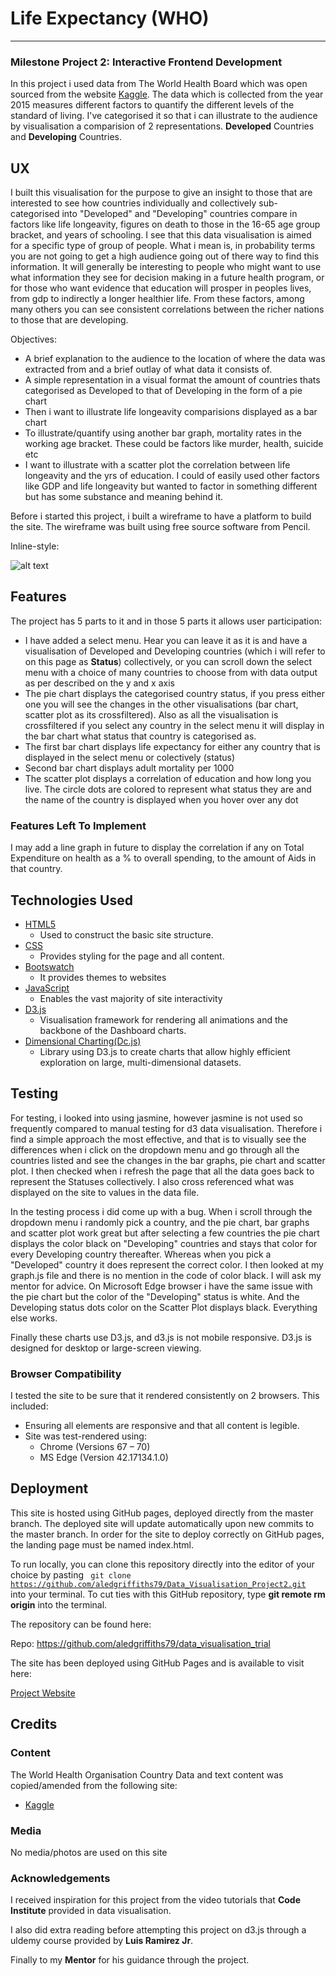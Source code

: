 # Life Expectancy (WHO)
------------------------

### Milestone Project 2: Interactive Frontend Development


In this project i used data from The World Health Board which was open sourced from the website [Kaggle](https://www.kaggle.com/kumarajarshi/life-expectancy-who). The data which is collected from the year 2015 measures different factors to quantify the different levels of the standard of living. I've categorised it so that i can illustrate to the audience by visualisation a comparision of 2 representations. **Developed** Countries and **Developing** Countries.

## UX

I built this visualisation for the purpose to give an insight to those that are interested to see how countries individually and collectively sub-categorised into "Developed" and "Developing" countries compare in factors like life longeavity, figures on death to those in the 16-65 age group bracket, and years of schooling. I see that this data visualisation is aimed for a specific type of group of people. What i mean is, in probability terms you are not going to get a high audience going out of there way to find this information. It will generally be interesting to people who might want to use what information they see for decision making in a future health program, or for those who want evidence that education will prosper in peoples lives, from gdp to indirectly a longer healthier life. From these factors, among many others you can see consistent correlations between the richer nations to those that are developing.

Objectives:

  - A brief explanation to the audience to the location of where the data was extracted from and a brief outlay of what data it consists of.
  - A simple representation in a visual format the amount of countries thats categorised as Developed to that of Developing in the form of a pie chart
  - Then i want to illustrate life longeavity comparisions displayed as a bar chart
  - To illustrate/quantify using another bar graph, mortality rates in the working age bracket. These could be factors like murder, health, suicide etc
  - I want to illustrate with a scatter plot the correlation between life longeavity and the yrs of education. I could of easily used other factors like GDP and life longeavity but wanted to factor in something different but has some substance and meaning behind it. 

Before i started this project, i built a wireframe to have a platform to build the site. The wireframe was built using free source software from Pencil. 

Inline-style: 

![alt text](https://github.com/aledgriffiths79/Data_Visualisation_Project2/blob/master/Screenshot%20(332).png "Data Visualisation wireframe") 

## Features

The project has 5 parts to it and in those 5 parts it allows user participation:

- I have added a select menu. Hear you can leave it as it is and have a visualisation of Developed and Developing countries (which i will refer to on this page as **Status**) collectively, or you can scroll down the select menu with a choice of many countries to choose from with data output as per described on the y and x axis
- The pie chart displays the categorised country status, if you press either one you will see the changes in the other visualisations (bar chart, scatter plot as its crossfiltered). Also as all the visualisation is crossfiltered if you select any country in the select menu it will display in the bar chart what status that country is categorised as.
- The first bar chart displays life expectancy for either any country that is displayed in the select menu or colectively (status)
- Second bar chart displays adult mortality per 1000
- The scatter plot displays a correlation of education and how long you live. The circle dots are colored to represent what status they are and the name of the country is displayed when you hover over any dot

### Features Left To Implement

I may add a line graph in future to display the correlation if any on Total Expenditure on health as a % to overall spending, to the amount of Aids in that country.

## Technologies Used

+ [HTML5](https://www.w3.org/TR/2017/REC-html52-20171214/)
  + Used to construct the basic site structure.
+ [CSS](https://www.w3.org/Style/CSS/Overview.en.html)
  + Provides styling for the page and all content.
+ [Bootswatch](https://bootswatch.com/)
  + It provides themes to websites
+ [JavaScript](https://www.javascript.com/)
  + Enables the vast majority of site interactivity
+ [D3.js](https://d3js.org/)
  + Visualisation framework for rendering all animations and the backbone of the Dashboard charts.
+ [Dimensional Charting(Dc.js)](https://github.com/dc-js/dc.js)
  + Library using D3.js to create charts that allow highly efficient exploration on large, multi-dimensional datasets.

## Testing

For testing, i looked into using jasmine, however jasmine is not used so frequently compared to manual testing for d3 data visualisation. Therefore i find a simple approach the most effective, and that is to visually see the differences when i click on the dropdown menu and go through all the countries listed and see the changes in the bar graphs, pie chart and scatter plot. I then checked when i refresh the page that all the data goes back to represent the Statuses collectively. I also cross referenced what was displayed on the site to values in the data file.

In the testing process i did come up with a bug. When i scroll through the dropdown menu i randomly pick a country, and the pie chart, bar graphs and scatter plot work great but after selecting a few countries the pie chart displays the color black on "Developing" countries and stays that color for every Developing country thereafter. Whereas when you pick a "Developed" country it does represent the correct color. I then looked at my graph.js file and there is no mention in the code of color black. I will ask my mentor for advice.
On Microsoft Edge browser i have the same issue with the pie chart but the color of the "Developing" status is white. And the Developing status dots color on the Scatter Plot displays black. Everything else works.

Finally these charts use D3.js, and d3.js is not mobile responsive. D3.js is designed for desktop or large-screen viewing.

### Browser Compatibility

I tested the site to be sure that it rendered consistently on 2 browsers. This included:

  + Ensuring all elements are responsive and that all content is legible.
  + Site was test-rendered using:
      + Chrome (Versions 67 – 70)
      + MS Edge (Version 42.17134.1.0)

## Deployment

This site is hosted using GitHub pages, deployed directly from the master branch. The deployed site will update automatically upon new commits to the master branch. In order for the site to deploy correctly on GitHub pages, the landing page must be named index.html.

To run locally, you can clone this repository directly into the editor of your choice by pasting <code> git clone </code> <code> https://github.com/aledgriffiths79/Data_Visualisation_Project2.git </code> into your terminal. To cut ties with this GitHub repository, type **git remote rm origin** into the terminal.

The repository can be found here:

Repo: https://github.com/aledgriffiths79/data_visualisation_trial

The site has been deployed using GitHub Pages and is available to visit here:

[Project Website](https://aledgriffiths79.github.io/data_visualisation_trial/)

## Credits

### Content

The World Health Organisation Country Data and text content was copied/amended from the following site:
  + [Kaggle](https://www.kaggle.com/kumarajarshi/life-expectancy-who)

### Media

  No media/photos are used on this site

### Acknowledgements

I received inspiration for this project from the video tutorials that **Code Institute** provided in data visualisation.

I also did extra reading before attempting this project on d3.js through a uldemy course provided by **Luis Ramirez Jr**. 

Finally to my **Mentor** for his guidance through the project.













